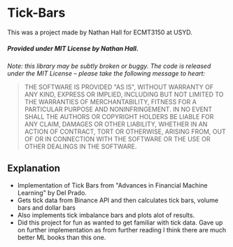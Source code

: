 # Tick-Bars

This was a project made by Nathan Hall for ECMT3150 at USYD.

##### Provided under MIT License by Nathan Hall.
*Note: this library may be subtly broken or buggy. The code is released under
the MIT License – please take the following message to heart:*
> THE SOFTWARE IS PROVIDED "AS IS", WITHOUT WARRANTY OF ANY KIND, EXPRESS OR
IMPLIED, INCLUDING BUT NOT LIMITED TO THE WARRANTIES OF MERCHANTABILITY, FITNESS
FOR A PARTICULAR PURPOSE AND NONINFRINGEMENT. IN NO EVENT SHALL THE AUTHORS OR
COPYRIGHT HOLDERS BE LIABLE FOR ANY CLAIM, DAMAGES OR OTHER LIABILITY, WHETHER
IN AN ACTION OF CONTRACT, TORT OR OTHERWISE, ARISING FROM, OUT OF OR IN
CONNECTION WITH THE SOFTWARE OR THE USE OR OTHER DEALINGS IN THE SOFTWARE.

## Explanation
- Implementation of Tick Bars from "Advances in Financial Machine Learning" by Del Prado.
- Gets tick data from Binance API and then calculates tick bars, volume bars and dollar bars
- Also implements tick imbalance bars and plots alot of results.
- Did this project for fun as wanted to get familiar with tick data. Gave up on further implementation as from further reading I think there are much better ML books than this one.
